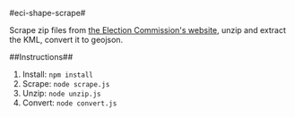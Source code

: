 #eci-shape-scrape#

Scrape zip files from [the Election Commission's website](http://psleci.nic.in/default.aspx), unzip and extract the KML, convert it to geojson.

##Instructions##
1. Install: `npm install`
2. Scrape: `node scrape.js`
3. Unzip: `node unzip.js`
4. Convert: `node convert.js`
